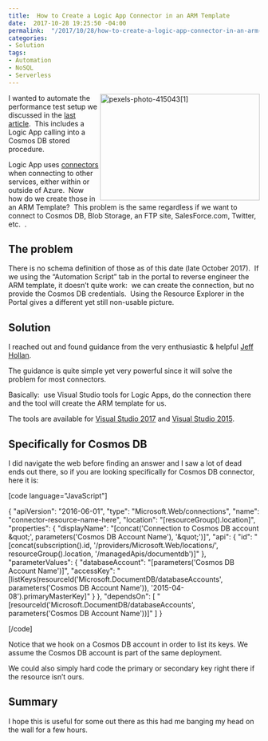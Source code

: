 ```yaml
---
title:  How to Create a Logic App Connector in an ARM Template
date:  2017-10-28 19:25:50 -04:00
permalink:  "/2017/10/28/how-to-create-a-logic-app-connector-in-an-arm-template/"
categories:
- Solution
tags:
- Automation
- NoSQL
- Serverless
---
```

<a href="http://vincentlauzon.files.wordpress.com/2017/10/pexels-photo-4150431.jpg"><img style="border:0 currentcolor;float:right;display:inline;background-image:none;" title="pexels-photo-415043[1]" src="http://vincentlauzon.files.wordpress.com/2017/10/pexels-photo-4150431_thumb.jpg" alt="pexels-photo-415043[1]" width="320" height="213" align="right" border="0" /></a>I wanted to automate the performance test setup we discussed in the <a href="https://vincentlauzon.com/2017/10/25/cosmos-db-performance-with-geospatial-data/">last article</a>.  This includes a Logic App calling into a Cosmos DB stored procedure.

Logic App uses <a href="https://docs.microsoft.com/en-ca/azure/connectors/apis-list" target="_blank" rel="noopener">connectors</a> when connecting to other services, either within or outside of Azure.  Now how do we create those in an ARM Template?  This problem is the same regardless if we want to connect to Cosmos DB, Blob Storage, an FTP site, SalesForce.com, Twitter, etc.  .

<h2>The problem</h2>

There is no schema definition of those as of this date (late October 2017).  If we using the “Automation Script” tab in the portal to reverse engineer the ARM template, it doesn’t quite work:  we can create the connection, but no provide the Cosmos DB credentials.  Using the Resource Explorer in the Portal gives a different yet still non-usable picture.

<h2>Solution</h2>

I reached out and found guidance from the very enthusiastic &amp; helpful <a href="https://hollan.io/" target="_blank" rel="noopener">Jeff Hollan</a>.

The guidance is quite simple yet very powerful since it will solve the problem for most connectors.

Basically:  use Visual Studio tools for Logic Apps, do the connection there and the tool will create the ARM template for us.

The tools are available for <a href="https://marketplace.visualstudio.com/items?itemName=VinaySinghMSFT.AzureLogicAppsToolsforVisualStudio-18551" target="_blank" rel="noopener">Visual Studio 2017</a> and <a href="https://visualstudiogallery.msdn.microsoft.com/e25ad307-46cf-412e-8ba5-5b555d53d2d9/view/Reviews" target="_blank" rel="noopener">Visual Studio 2015</a>.

<h2>Specifically for Cosmos DB</h2>

I did navigate the web before finding an answer and I saw a lot of dead ends out there, so if you are looking specifically for Cosmos DB connector, here it is:

[code language="JavaScript"]

{
  &quot;apiVersion&quot;: &quot;2016-06-01&quot;,
  &quot;type&quot;: &quot;Microsoft.Web/connections&quot;,
  &quot;name&quot;: &quot;connector-resource-name-here&quot;,
  &quot;location&quot;: &quot;[resourceGroup().location]&quot;,
  &quot;properties&quot;: {
    &quot;displayName&quot;: &quot;[concat('Connection to Cosmos DB account \&quot;', parameters('Cosmos DB Account Name'), '\&quot;')]&quot;,
    &quot;api&quot;: {
      &quot;id&quot;: &quot;[concat(subscription().id, '/providers/Microsoft.Web/locations/', resourceGroup().location, '/managedApis/documentdb')]&quot;
    },
    &quot;parameterValues&quot;: {
      &quot;databaseAccount&quot;: &quot;[parameters('Cosmos DB Account Name')]&quot;,
      &quot;accessKey&quot;: &quot;[listKeys(resourceId('Microsoft.DocumentDB/databaseAccounts', parameters('Cosmos DB Account Name')), '2015-04-08').primaryMasterKey]&quot;
    }
  },
  &quot;dependsOn&quot;: [
    &quot;[resourceId('Microsoft.DocumentDB/databaseAccounts', parameters('Cosmos DB Account Name'))]&quot;
  ]
}

[/code]

Notice that we hook on a Cosmos DB account in order to list its keys.  We assume the Cosmos DB account is part of the same deployment.

We could also simply hard code the primary or secondary key right there if the resource isn’t ours.

<h2>Summary</h2>

I hope this is useful for some out there as this had me banging my head on the wall for a few hours.